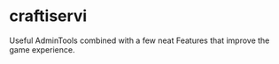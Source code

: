 # craftiservi
Useful AdminTools combined with a few neat Features that improve the game experience.
